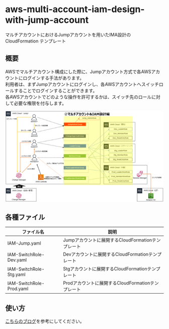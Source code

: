 # aws-multi-account-iam-design-with-jump-account
マルチアカウントにおけるJumpアカウントを用いたIMA設計の CloudFormation テンプレート

## 概要
AWSでマルチアカウント構成にした際に、Jumpアカウント方式で各AWSアカウントにログインする手法があります。  
利用者は、まずJumpアカウントにログインし、各AWSアカウントへスイッチロールすることでログインすることができます。  
各AWSアカウントでどのような操作を許可するかは、スイッチ先のロールに対して必要な権限を付与します。

![](./images/jump-account-architecture.png)

## 各種ファイル

| ファイル名 | 説明 |
| ------------- | ------------- |
| IAM-Jump.yaml | Jumpアカウントに展開するCloudFormationテンプレート |
| IAM-SwitchRole-Dev.yaml | Devアカウントに展開するCloudFormationテンプレート |
| IAM-SwitchRole-Stg.yaml | Stgアカウントに展開するCloudFormationテンプレート |
| IAM-SwitchRole-Prod.yaml | Prodアカウントに展開するCloudFormationテンプレート |

## 使い方

[こちらのブログ](https://yuj1osm.hatenablog.com/entry/2025/01/12/162426)を参考にしてください。